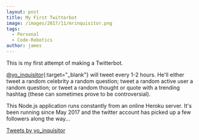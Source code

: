 ```yaml
---
layout: post
title: My First Twitterbot
image: /images/2017/11/mrinquisitor.png
tags:
  - Personal
  - Code-Robotics
author: james
---
```


This is my first attempt of making a Twitterbot.

[@yo_inquisitor](https://twitter.com/yo_inquisitor){:target="_blank"} will tweet every 1-2 hours. He'll either tweet a random celebrity a random question; tweet a random active user a random question; or tweet a random thought or quote with a trending hashtag (these can sometimes prove to be controversial).

This Node.js application runs constantly from an online Heroku server. It's been running since May 2017 and the twitter account has picked up a few followers along the way...

<a class="twitter-timeline" data-theme="light" data-link-color="#00c266" href="https://twitter.com/yo_inquisitor?ref_src=twsrc%5Etfw">Tweets by yo_inquisitor</a> <script async src="https://platform.twitter.com/widgets.js" charset="utf-8"></script>

